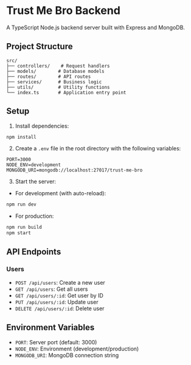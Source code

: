 # Trust Me Bro Backend

A TypeScript Node.js backend server built with Express and MongoDB.

## Project Structure

```
src/
├── controllers/    # Request handlers
├── models/        # Database models
├── routes/        # API routes
├── services/      # Business logic
├── utils/         # Utility functions
└── index.ts       # Application entry point
```

## Setup

1. Install dependencies:
```bash
npm install
```

2. Create a `.env` file in the root directory with the following variables:
```
PORT=3000
NODE_ENV=development
MONGODB_URI=mongodb://localhost:27017/trust-me-bro
```

3. Start the server:
- For development (with auto-reload):
```bash
npm run dev
```
- For production:
```bash
npm run build
npm start
```

## API Endpoints

### Users
- `POST /api/users`: Create a new user
- `GET /api/users`: Get all users
- `GET /api/users/:id`: Get user by ID
- `PUT /api/users/:id`: Update user
- `DELETE /api/users/:id`: Delete user

## Environment Variables

- `PORT`: Server port (default: 3000)
- `NODE_ENV`: Environment (development/production)
- `MONGODB_URI`: MongoDB connection string 